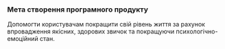 ### Мета створення програмного продукту

Допомогти користувачам покращити свій рівень життя за рахунок впровадження якісних, здорових звичок та покращуючи психологічно-емоційний стан.
